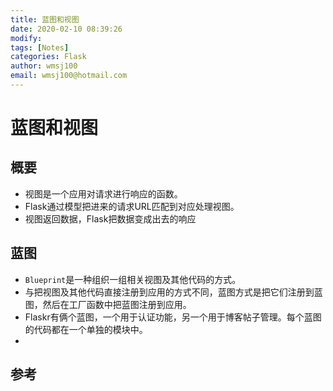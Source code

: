 ```yaml
---
title: 蓝图和视图
date: 2020-02-10 08:39:26
modify: 
tags: [Notes]
categories: Flask
author: wmsj100
email: wmsj100@hotmail.com
---
```


# 蓝图和视图

## 概要

- 视图是一个应用对请求进行响应的函数。
- Flask通过模型把进来的请求URL匹配到对应处理视图。
- 视图返回数据，Flask把数据变成出去的响应

## 蓝图

- `Blueprint`是一种组织一组相关视图及其他代码的方式。
- 与把视图及其他代码直接注册到应用的方式不同，蓝图方式是把它们注册到蓝图，然后在工厂函数中把蓝图注册到应用。
- Flaskr有俩个蓝图，一个用于认证功能，另一个用于博客帖子管理。每个蓝图的代码都在一个单独的模块中。
- 
## 参考

